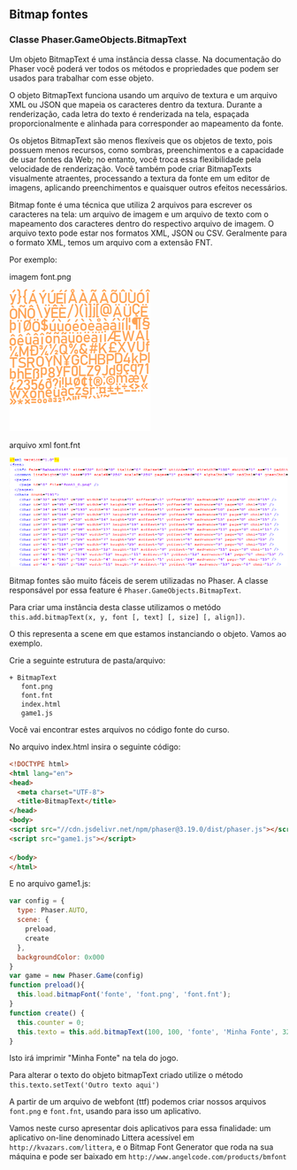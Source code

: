 ## Bitmap fontes
### Classe Phaser.GameObjects.BitmapText

Um objeto BitmapText é uma instância dessa classe. Na documentação do Phaser você poderá ver todos os métodos e propriedades que podem ser usados para trabalhar com esse objeto.

O objeto BitmapText funciona usando um arquivo de textura  e um arquivo XML ou JSON que mapeia os caracteres dentro da textura. Durante a renderização, cada letra do texto é renderizada na tela, espaçada proporcionalmente e alinhada para corresponder ao mapeamento da fonte.

Os objetos BitmapText são menos flexíveis que os objetos de texto, pois possuem menos recursos, como sombras, preenchimentos e a capacidade de usar fontes da Web; no entanto, você troca essa flexibilidade pela velocidade de renderização. Você também pode criar BitmapTexts visualmente atraentes, processando a textura da fonte em um editor de imagens, aplicando preenchimentos e quaisquer outros efeitos necessários.

Bitmap fonte é uma técnica que utiliza 2 arquivos para escrever os caracteres na tela: um arquivo de imagem e um arquivo de texto com o mapeamento dos caracteres dentro do respectivo arquivo de imagem. O arquivo texto pode estar nos formatos XML, JSON ou CSV. Geralmente para o formato XML, temos um arquivo com a extensão FNT.

Por exemplo:

imagem font.png

![fig 8](resources/img/fig008.png)

arquivo xml font.fnt

![fig 9](resources/img/fig009.png)

Bitmap fontes são muito fáceis de serem utilizadas no Phaser. A classe responsável por essa feature é ``Phaser.GameObjects.BitmapText``.

Para criar uma instância desta classe utilizamos o metódo ``this.add.bitmapText(x, y, font [, text] [, size] [, align])``.

O this representa a scene em que estamos instanciando o objeto. Vamos ao exemplo.

Crie a seguinte estrutura de pasta/arquivo:

```
+ BitmapText
   font.png
   font.fnt
   index.html
   game1.js
```
Você vai encontrar estes arquivos no código fonte do curso.

No arquivo index.html insira o seguinte código:

```html
<!DOCTYPE html>
<html lang="en">
<head>
  <meta charset="UTF-8">
  <title>BitmapText</title>
</head>
<body>
<script src="//cdn.jsdelivr.net/npm/phaser@3.19.0/dist/phaser.js"></script>
<script src="game1.js"></script>

</body>
</html>
```

E no arquivo game1.js:

```javascript
var config = {
  type: Phaser.AUTO,
  scene: {
    preload,
    create
  },
  backgroundColor: 0x000
}
var game = new Phaser.Game(config)
function preload(){
  this.load.bitmapFont('fonte', 'font.png', 'font.fnt');
}
function create() {
  this.counter = 0;
  this.texto = this.add.bitmapText(100, 100, 'fonte', 'Minha Fonte', 32)
}
```
Isto irá imprimir "Minha Fonte" na tela do jogo.

Para alterar o texto do objeto bitmapText criado utilize o método ``this.texto.setText('Outro texto aqui')``

A partir de um arquivo de webfont (ttf) podemos criar nossos arquivos ``font.png`` e ``font.fnt``, usando para isso um aplicativo.

Vamos neste curso apresentar dois aplicativos para essa finalidade: um aplicativo on-line denominado Littera acessível em ``http://kvazars.com/littera``, e o  Bitmap Font Generator que roda na sua máquina e pode ser baixado em ``http://www.angelcode.com/products/bmfont``
